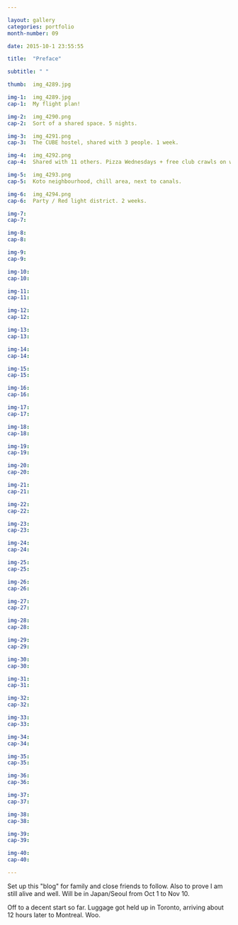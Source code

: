```yaml
---

layout: gallery
categories: portfolio
month-number: 09

date: 2015-10-1 23:55:55

title:  "Preface"

subtitle: " "

thumb:	img_4289.jpg

img-1:	img_4289.jpg
cap-1:	My flight plan!

img-2:	img_4290.png
cap-2:	Sort of a shared space. 5 nights.

img-3:	img_4291.png
cap-3: 	The CUBE hostel, shared with 3 people. 1 week.

img-4:	img_4292.png
cap-4:	Shared with 11 others. Pizza Wednesdays + free club crawls on weekends.

img-5:	img_4293.png
cap-5:	Koto neighbourhood, chill area, next to canals. 

img-6:	img_4294.png
cap-6:	Party / Red light district. 2 weeks.

img-7:	
cap-7:	

img-8:	
cap-8:	

img-9:	
cap-9:	

img-10:	
cap-10:	

img-11:	
cap-11:	

img-12:	
cap-12:	

img-13:	
cap-13:	

img-14:	
cap-14:	

img-15:	
cap-15:	

img-16:	
cap-16:	

img-17:	
cap-17:	

img-18:	
cap-18:	

img-19:	
cap-19:	

img-20:	
cap-20:	

img-21:	
cap-21:	

img-22:	
cap-22:	

img-23:	
cap-23:	

img-24:	
cap-24:	

img-25:	
cap-25:	

img-26:	
cap-26:	

img-27:	
cap-27:	

img-28:	
cap-28:	

img-29:	
cap-29:	

img-30:	
cap-30:	

img-31:	
cap-31:	

img-32:	
cap-32:	

img-33:	
cap-33:	

img-34:	
cap-34:	

img-35:	
cap-35:	

img-36:	
cap-36:	

img-37:	
cap-37:	

img-38:	
cap-38:	

img-39:	
cap-39:	

img-40:	
cap-40:	

---
```


Set up this "blog" for family and close friends to follow. Also to prove I am still alive and well. Will be in Japan/Seoul from Oct 1 to Nov 10.

Off to a decent start so far. Luggage got held up in Toronto, arriving about 12 hours later to Montreal. Woo.
